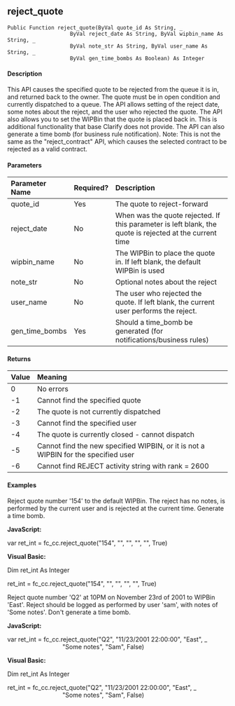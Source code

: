 reject_quote
------------

```
Public Function reject_quote(ByVal quote_id As String, _
                    ByVal reject_date As String, ByVal wipbin_name As String, _
                    ByVal note_str As String, ByVal user_name As String, _
                    ByVal gen_time_bombs As Boolean) As Integer
```

#### Description

This API causes the specified quote to be rejected from the queue it is in, and returned back to the owner. The quote must be in open condition and currently dispatched to a queue. The API allows setting of the reject date, some notes about the reject, and the user who rejected the quote. The API also allows you to set the WIPBin that the quote is placed back in. This is additional functionality that base Clarify does not provide. The API can also generate a time bomb (for business rule notification). Note: This is not the same as the "reject_contract" API, which causes the selected contract to be rejected as a valid contract.

#### Parameters

| Parameter Name | Required? | Description |
|:--- |:--- |:--- |
| quote_id | Yes | The quote to reject-forward |
| reject_date | No | When was the quote rejected. If this parameter is left blank, the quote is rejected at the current time |
| wipbin_name | No | The WIPBin to place the quote in. If left blank, the default WIPBin is used |
| note_str | No | Optional notes about the reject |
| user_name | No | The user who rejected the quote. If left blank, the current user performs the reject. |
| gen_time_bombs | Yes | Should a time_bomb be generated (for notifications/business rules) |

#### Returns

| Value | Meaning |
|:--- |:--- |
| 0 | No errors |
| -1 | Cannot find the specified quote |
| -2 | The quote is not currently dispatched |
| -3 | Cannot find the specified user |
| -4 | The quote is currently closed - cannot dispatch |
| -5 | Cannot find the new specified WIPBIN, or it is not a WIPBIN for the specified user |
| -6 | Cannot find REJECT activity string with rank = 2600 |

#### Examples

Reject quote number '154' to the default WIPBin. The reject has no notes, is performed by the current user and is rejected at the current time. Generate a time bomb.

**JavaScript:**

var ret_int = fc_cc.reject_quote("154", "", "", "", "", True)

**Visual Basic:**

Dim ret_int As Integer

ret_int = fc_cc.reject_quote("154", "", "", "", "", True)

 Reject quote number 'Q2' at 10PM on November 23rd of 2001 to WIPBin 'East'. Reject should be logged as performed by user 'sam', with notes of 'Some notes'. Don't generate a time bomb.

**JavaScript:**

var ret_int = fc_cc.reject_quote("Q2", "11/23/2001 22:00:00", "East", _
                                "Some notes", "Sam", False)

**Visual Basic:**

Dim ret_int As Integer

ret_int = fc_cc.reject_quote("Q2", "11/23/2001 22:00:00", "East", _
                                "Some notes", "Sam", False)